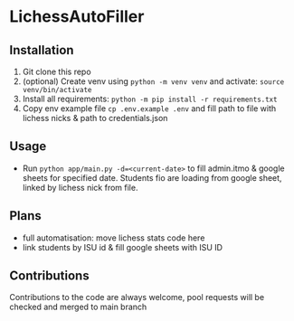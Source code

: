 # LichessAutoFiller

## Installation
1. Git clone this repo
2. (optional) Create venv using ```python -m venv venv``` and activate: ```source venv/bin/activate```
3. Install all requirements: ```python -m pip install -r requirements.txt```
4. Copy env example file ```cp .env.example .env``` and fill path to file with lichess nicks & path to credentials.json

## Usage
+ Run ```python app/main.py -d=<current-date>``` to fill admin.itmo & google sheets for specified date.
  Students fio are loading from google sheet, linked by lichess nick from file.

## Plans
+ full automatisation: move lichess stats code here
+ link students by ISU id & fill google sheets with ISU ID

## Contributions
Contributions to the code are always welcome,
pool requests will be checked and merged to main branch
